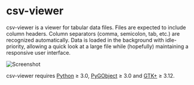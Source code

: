 csv-viewer
==========

csv-viewer is a viewer for tabular data files. Files are expected to
include column headers. Column separators (comma, semicolon, tab, etc.)
are recognized automatically. Data is loaded in the background with
idle-priority, allowing a quick look at a large file while (hopefully)
maintaining a responsive user interface.

![Screenshot](http://dl.dropboxusercontent.com/u/39625783/csv-viewer-1.png)

csv-viewer requires [Python][1] ≥ 3.0, [PyGObject][2] ≥ 3.0 and
[GTK+][3] ≥ 3.12.

[1]: http://www.python.org/
[2]: http://wiki.gnome.org/Projects/PyGObject
[3]: http://www.gtk.org/

